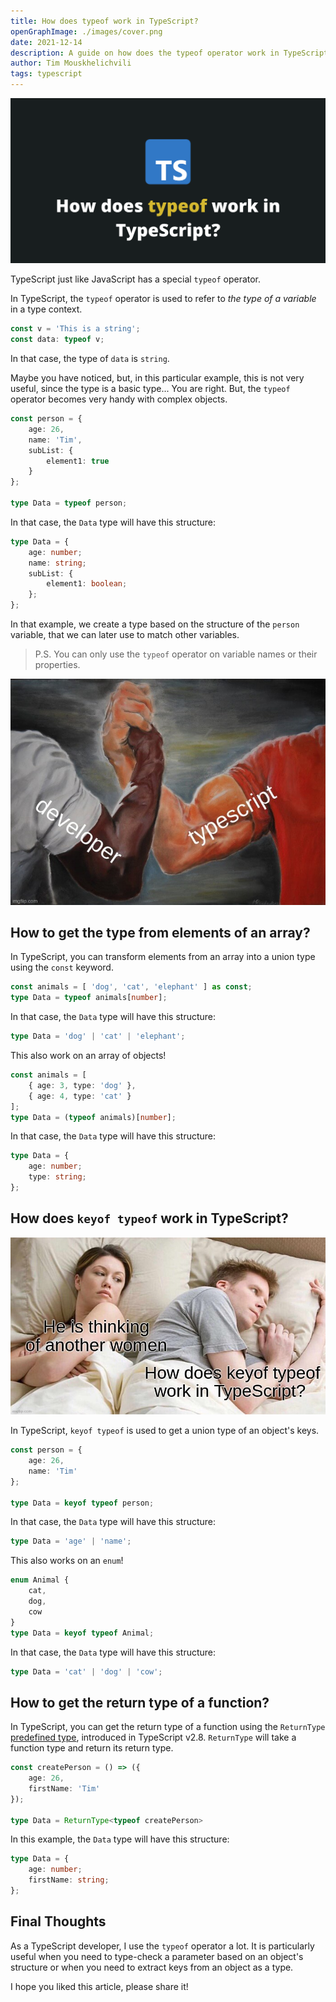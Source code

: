 ```yaml
---
title: How does typeof work in TypeScript?
openGraphImage: ./images/cover.png
date: 2021-12-14
description: A guide on how does the typeof operator work in TypeScript?
author: Tim Mouskhelichvili
tags: typescript
---
```


![TypeScript typeof](./images/cover.png)

<Summary />

TypeScript just like JavaScript has a special `typeof` operator.

In TypeScript, the `typeof` operator is used to refer to *the type of a variable* in a type context.

```typescript
const v = 'This is a string';
const data: typeof v;
```

In that case, the type of `data` is `string`.

Maybe you have noticed, but, in this particular example, this is not very useful, since the type is a basic type... You are right. But, the `typeof` operator becomes very handy with complex objects.

```typescript
const person = {
	age: 26,
	name: 'Tim',
	subList: {
		element1: true
	}
};

type Data = typeof person;
```

In that case, the `Data` type will have this structure:

```typescript
type Data = {
	age: number;
    name: string;
	subList: {
		element1: boolean;
	};
};
```

In that example, we create a type based on the structure of the `person` variable, that we can later use to match other variables.

> P.S. You can only use the `typeof` operator on variable names or their properties.

![TypeScript typeof](./images/1.jpg)

## How to get the type from elements of an array?

In TypeScript, you can transform elements from an array into a union type using the `const` keyword.

```typescript
const animals = [ 'dog', 'cat', 'elephant' ] as const;
type Data = typeof animals[number];
```
In that case, the `Data` type will have this structure:

```typescript
type Data = 'dog' | 'cat' | 'elephant';
```

This also work on an array of objects!

```typescript
const animals = [
    { age: 3, type: 'dog' },
    { age: 4, type: 'cat' }
];
type Data = (typeof animals)[number];
```

In that case, the `Data` type will have this structure:

```typescript
type Data = {
	age: number;
	type: string;
};
```

## How does `keyof typeof` work in TypeScript?

![TypeScript keyof typeof](./images/2.jpg)

In TypeScript, `keyof typeof` is used to get a union type of an object's keys.

```typescript
const person = {
	age: 26,
	name: 'Tim'
};

type Data = keyof typeof person;
```

In that case, the `Data` type will have this structure:

```typescript
type Data = 'age' | 'name';
```

This also works on an `enum`!

```typescript
enum Animal {
	cat,
	dog,
	cow
}
type Data = keyof typeof Animal;
```

In that case, the `Data` type will have this structure:

```typescript
type Data = 'cat' | 'dog' | 'cow';
```

## How to get the return type of a function?

In TypeScript, you can get the return type of a function using the `ReturnType` [predefined type](https://www.typescriptlang.org/docs/handbook/utility-types.html#returntypetype), introduced in TypeScript v2.8. `ReturnType` will take a function type and return its return type.

```typescript
const createPerson = () => ({
	age: 26,
	firstName: 'Tim'
});
  
type Data = ReturnType<typeof createPerson>
```

In this example, the `Data` type will have this structure:

```typescript
type Data = {
	age: number;
	firstName: string;
};
```

## Final Thoughts

As a TypeScript developer, I use the `typeof` operator a lot. It is particularly useful when you need to type-check a parameter based on an object's structure or when you need to extract keys from an object as a type.

I hope you liked this article, please share it!